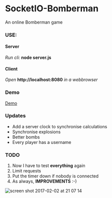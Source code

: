 # SocketIO-Bomberman
An online Bomberman game

### USE: ###
#### Server ####
_Run cli:_ **node server.js**

#### Client ####
_Open_ **http://localhost:8080** _in a webbrowser_

### Demo ###
[Demo](http://biren.eu:8080 "Demo")

### Updates ###
 + Add a server clock to synchronise calculations
 + Synchronise explosions
 + Better bombs
 + Every player has a username

### TODO ###
1. Now I have to test **everything** again
2. Limit requests
3. Put the timer down if nobody is connected
4. As always, **IMPROVEMENTS** :-)

![screen shot 2017-02-02 at 21 07 14](https://cloud.githubusercontent.com/assets/11445459/22566326/c115cbdc-e98b-11e6-8648-b0b6535ef787.png)
